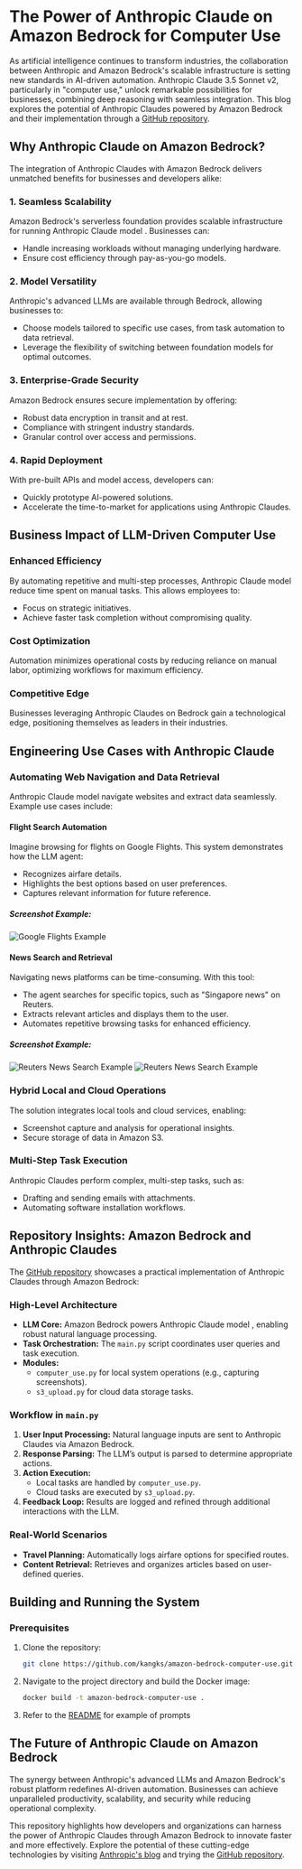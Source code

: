 # The Power of Anthropic Claude on Amazon Bedrock for Computer Use

As artificial intelligence continues to transform industries, the collaboration between Anthropic and Amazon Bedrock's scalable infrastructure is setting new standards in AI-driven automation. Anthropic Claude 3.5 Sonnet v2, particularly in "computer use," unlock remarkable possibilities for businesses, combining deep reasoning with seamless integration. This blog explores the potential of Anthropic Claudes powered by Amazon Bedrock and their implementation through a [GitHub repository](https://github.com/kangks/amazon-bedrock-computer-use).

## Why Anthropic Claude on Amazon Bedrock?
The integration of Anthropic Claudes with Amazon Bedrock delivers unmatched benefits for businesses and developers alike:

### 1. **Seamless Scalability**
Amazon Bedrock's serverless foundation provides scalable infrastructure for running Anthropic Claude model . Businesses can:
- Handle increasing workloads without managing underlying hardware.
- Ensure cost efficiency through pay-as-you-go models.

### 2. **Model Versatility**
Anthropic's advanced LLMs are available through Bedrock, allowing businesses to:
- Choose models tailored to specific use cases, from task automation to data retrieval.
- Leverage the flexibility of switching between foundation models for optimal outcomes.

### 3. **Enterprise-Grade Security**
Amazon Bedrock ensures secure implementation by offering:
- Robust data encryption in transit and at rest.
- Compliance with stringent industry standards.
- Granular control over access and permissions.

### 4. **Rapid Deployment**
With pre-built APIs and model access, developers can:
- Quickly prototype AI-powered solutions.
- Accelerate the time-to-market for applications using Anthropic Claudes.

## Business Impact of LLM-Driven Computer Use

### Enhanced Efficiency
By automating repetitive and multi-step processes, Anthropic Claude model  reduce time spent on manual tasks. This allows employees to:
- Focus on strategic initiatives.
- Achieve faster task completion without compromising quality.

### Cost Optimization
Automation minimizes operational costs by reducing reliance on manual labor, optimizing workflows for maximum efficiency.

### Competitive Edge
Businesses leveraging Anthropic Claudes on Bedrock gain a technological edge, positioning themselves as leaders in their industries. 

## Engineering Use Cases with Anthropic Claude

### Automating Web Navigation and Data Retrieval
Anthropic Claude model  navigate websites and extract data seamlessly. Example use cases include:

#### Flight Search Automation
Imagine browsing for flights on Google Flights. This system demonstrates how the LLM agent:
- Recognizes airfare details.
- Highlights the best options based on user preferences.
- Captures relevant information for future reference.

##### Screenshot Example:
![Google Flights Example](/assets/images/2024-12-29-Amazon-Bedrock-Computer-Use/screenshot_google_flights.png)

#### News Search and Retrieval
Navigating news platforms can be time-consuming. With this tool:
- The agent searches for specific topics, such as "Singapore news" on Reuters.
- Extracts relevant articles and displays them to the user.
- Automates repetitive browsing tasks for enhanced efficiency.

##### Screenshot Example:
![Reuters News Search Example](/assets/images/2024-12-29-Amazon-Bedrock-Computer-Use/screenshot_reuters_news_not_found.png)
![Reuters News Search Example](/assets/images/2024-12-29-Amazon-Bedrock-Computer-Use/screenshot_reuters_news_search_singaore.png)

### Hybrid Local and Cloud Operations
The solution integrates local tools and cloud services, enabling:
- Screenshot capture and analysis for operational insights.
- Secure storage of data in Amazon S3.

### Multi-Step Task Execution
Anthropic Claudes perform complex, multi-step tasks, such as:
- Drafting and sending emails with attachments.
- Automating software installation workflows.

## Repository Insights: Amazon Bedrock and Anthropic Claudes
The [GitHub repository](https://github.com/kangks/amazon-bedrock-computer-use) showcases a practical implementation of Anthropic Claudes through Amazon Bedrock:

### High-Level Architecture
- **LLM Core:** Amazon Bedrock powers Anthropic Claude model , enabling robust natural language processing.
- **Task Orchestration:** The `main.py` script coordinates user queries and task execution.
- **Modules:**
  - `computer_use.py` for local system operations (e.g., capturing screenshots).
  - `s3_upload.py` for cloud data storage tasks.

### Workflow in `main.py`
1. **User Input Processing:** Natural language inputs are sent to Anthropic Claudes via Amazon Bedrock.
2. **Response Parsing:** The LLM’s output is parsed to determine appropriate actions.
3. **Action Execution:**
   - Local tasks are handled by `computer_use.py`.
   - Cloud tasks are executed by `s3_upload.py`.
4. **Feedback Loop:** Results are logged and refined through additional interactions with the LLM.

### Real-World Scenarios
- **Travel Planning:** Automatically logs airfare options for specified routes.
- **Content Retrieval:** Retrieves and organizes articles based on user-defined queries.

## Building and Running the System
### Prerequisites
1. Clone the repository:
   ```bash
   git clone https://github.com/kangks/amazon-bedrock-computer-use.git
   ```
2. Navigate to the project directory and build the Docker image:
   ```bash
   docker build -t amazon-bedrock-computer-use .
   ```
3. Refer to the [README](https://github.com/kangks/amazon-bedrock-computer-use/blob/main/README.md) for example of prompts

## The Future of Anthropic Claude on Amazon Bedrock
The synergy between Anthropic's advanced LLMs and Amazon Bedrock's robust platform redefines AI-driven automation. Businesses can achieve unparalleled productivity, scalability, and security while reducing operational complexity.

This repository highlights how developers and organizations can harness the power of Anthropic Claudes through Amazon Bedrock to innovate faster and more effectively. Explore the potential of these cutting-edge technologies by visiting [Anthropic's blog](https://www.anthropic.com/news/developing-computer-use) and trying the [GitHub repository](https://github.com/kangks/amazon-bedrock-computer-use).

